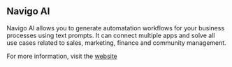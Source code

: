 ## Navigo AI

Navigo AI allows you to generate automatation workflows for your business processes using text prompts. It can connect multiple apps and solve all use cases related to sales, marketing, finance and community management.

For more information, visit the [website](https://navigohq.com/)
